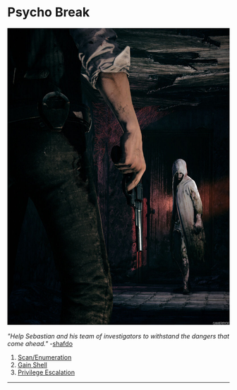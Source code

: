 # Psycho Break

[<img src=".Images/psycho.jpeg">](https://tryhackme.com/room/psychobreak)

*"Help Sebastian and his team of investigators to withstand the dangers that come ahead."* -[shafdo](https://tryhackme.com/p/shafdo)

1. [Scan/Enumeration](#scan/enumeration)
2. [Gain Shell](#gain-shell)
3. [Privilege Escalation](#privilege-escalation)

******
